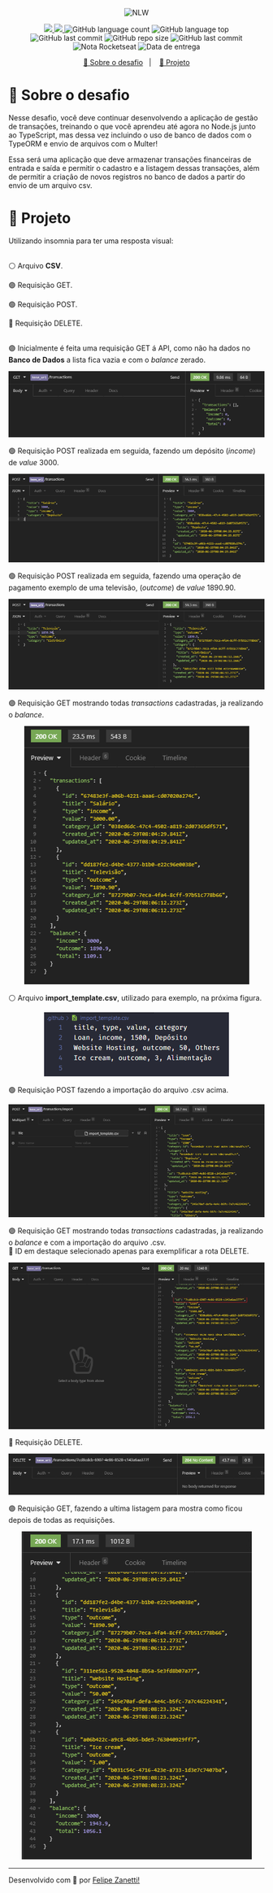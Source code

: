 <p align="center">
    <img src="https://camo.githubusercontent.com/d25397e9df01fe7882dcc1cbc96bdf052ffd7d0c/68747470733a2f2f73746f726167652e676f6f676c65617069732e636f6d2f676f6c64656e2d77696e642f626f6f7463616d702d676f737461636b2f6865616465722d6465736166696f732e706e67" alt="NLW" />
</p>
<p align="center">
    <a href="https://github.com/fajzanetti">
        <img src="https://img.shields.io/badge/GitHub-fajzanetti-34CB79?logo=GitHub"/>
    </a>
    <a href="https://www.linkedin.com/in/felipezanetti/">
        <img src="https://img.shields.io/badge/Linkedin-felipezanetti-34CB79?logo=linkedin"/>
    </a>
    <img alt="GitHub language count" src="https://img.shields.io/github/languages/count/fajzanetti/desafio-database-upload?color=34CB79" />
    <img alt="GitHub language top" src="https://img.shields.io/github/languages/top/fajzanetti/desafio-database-upload?color=34CB79" />
    <img alt="GitHub last commit" src="https://img.shields.io/github/last-commit/fajzanetti/desafio-database-upload?color=34CB79" />
    <img alt="GitHub repo size" src="https://img.shields.io/github/repo-size/fajzanetti/desafio-database-upload?color=34CB79" />
    <img alt="GitHub last commit" src="https://img.shields.io/github/last-commit/fajzanetti/desafio-database-upload?color=34CB79" />
    <img alt="Nota Rocketseat" src="https://img.shields.io/badge/Nota-10-34CB79" />
    <img alt="Data de entrega" src="https://img.shields.io/badge/Data%20de%20entrega-28%2F06%2F2020-34CB79" />
</p>
<p align="center">
  <a href="#-Sobre-o-desafio">🚀 Sobre o desafio</a>&nbsp;&nbsp;&nbsp;|&nbsp;&nbsp;&nbsp;
  <a href="#-Projeto">🚧 Projeto</a>
</p>

# 🚀 Sobre o desafio

Nesse desafio, você deve continuar desenvolvendo a aplicação de gestão de transações, treinando o que você aprendeu até agora no Node.js junto ao TypeScript, mas dessa vez incluindo o uso de banco de dados com o TypeORM e envio de arquivos com o Multer!

Essa será uma aplicação que deve armazenar transações financeiras de entrada e saída e permitir o cadastro e a listagem dessas transações, além de permitir a criação de novos registros no banco de dados a partir do envio de um arquivo csv.

# 🚧 Projeto
<div align="center">
    <p align="left">Utilizando insomnia para ter uma resposta visual:</br></br></p>
    <p align="left">⚪ Arquivo <strong>CSV</strong>.</p>
    <p align="left">🟣 Requisição GET.</p>
    <p align="left">🟢 Requisição POST.</p>
    <p align="left">🔴 Requisição DELETE.</br></br></p>
    <p align="left">🟣 Inicialmente é feita uma requisição GET á API, como não ha dados no <strong>Banco de Dados</strong> a lista fica vazia e com o <i>balance</i> zerado. </p>
    <img alt="Get Repos" title="Get Repos" src=".github/01.PNG" />
    <p align="left">🟢 Requisição POST realizada em seguida, fazendo um depósito (<i>income</i>) de <i>value</i> 3000.</p>
    <img alt="Get Repos" title="Get Repos" src=".github/02.PNG" />
    <p align="left">🟢 Requisição POST realizada em seguida, fazendo uma operação de pagamento exemplo de uma televisão, (<i>outcome</i>) de <i>value</i> 1890.90.</p>
    <img alt="Get Repos" title="Get Repos" src=".github/03.PNG" />
    <p align="left">🟣 Requisição GET mostrando todas <i>transactions</i> cadastradas, ja realizando o <i>balance</i>.</p>
    <img alt="Get Repos" title="Get Repos" src=".github/04.PNG" />
    <p align="left">⚪ Arquivo <strong>import_template.csv</strong>, utilizado para exemplo, na próxima figura.</p>
    <img alt="Get Repos" title="Get Repos" src=".github/CSV.PNG" />
    <p align="left">🟢 Requisição POST fazendo a importação do arquivo .csv acima.</p>
    <img alt="Get Repos" title="Get Repos" src=".github/05.PNG" />
    <p align="left">🟣 Requisição GET mostrando todas <i>transactions</i> cadastradas, ja realizando o <i>balance</i> e com a importação do arquivo .csv.<br>🔴 ID em destaque selecionado apenas para exemplificar a rota DELETE.</p>
    <img alt="Get Repos" title="Get Repos" src=".github/06.PNG" />
    <p align="left">🔴 Requisição DELETE.</p>
    <img alt="Get Repos" title="Get Repos" src=".github/07.PNG" />
    <p align="left">🟣 Requisição GET, fazendo a ultima listagem para mostra como ficou depois de todas as requisições.</p>
    <img alt="Get Repos" title="Get Repos" src=".github/08.PNG" />
</div>

---

Desenvolvido com 💚 por [Felipe Zanetti!](https://www.linkedin.com/in/felipezanetti/)
